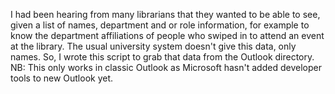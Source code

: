 I had been hearing from many librarians that they wanted to be able to see, given
a list of names, department and or role information, for example to know the department
affiliations of people who swiped in to attend an event at the library. The usual
university system doesn't give this data, only names. So, I wrote this script
to grab that data from the Outlook directory.
NB: This only works in classic Outlook as Microsoft hasn't added developer tools
to new Outlook yet.
